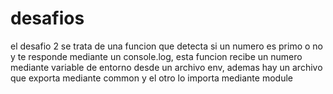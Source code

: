# desafios
el desafio 2 se trata de una funcion que detecta si un numero es primo o no y te responde mediante un console.log, esta funcion recibe un numero mediante variable de entorno desde un archivo env, ademas hay un archivo que exporta mediante common y el otro lo importa mediante module
